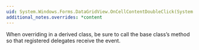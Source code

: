 ```yaml
---
uid: System.Windows.Forms.DataGridView.OnCellContentDoubleClick(System.Windows.Forms.DataGridViewCellEventArgs)
additional_notes.overrides: *content
---
```


<p>When overriding <xref href="System.Windows.Forms.DataGridView.OnCellContentDoubleClick(System.Windows.Forms.DataGridViewCellEventArgs)"></xref> in a derived class, be sure to call the base class’s <xref href="System.Windows.Forms.DataGridView.OnCellContentDoubleClick(System.Windows.Forms.DataGridViewCellEventArgs)"></xref> method so that registered delegates receive the event.</p>


